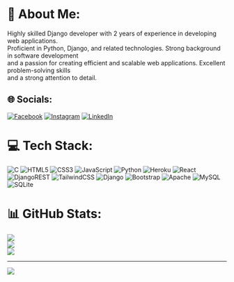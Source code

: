 # 💫 About Me:
Highly skilled Django developer with 2 years of experience in developing web applications.<br>Proficient in Python, Django, and related technologies. Strong background in software development<br>and a passion for creating efficient and scalable web applications. Excellent problem-solving skills<br>and a strong attention to detail.


## 🌐 Socials:
[![Facebook](https://img.shields.io/badge/Facebook-%231877F2.svg?logo=Facebook&logoColor=white)](https://facebook.com/rmshthapa11) [![Instagram](https://img.shields.io/badge/Instagram-%23E4405F.svg?logo=Instagram&logoColor=white)](https://instagram.com/ramesh.thapa78) [![LinkedIn](https://img.shields.io/badge/LinkedIn-%230077B5.svg?logo=linkedin&logoColor=white)](https://linkedin.com/in/https://www.linkedin.com/in/ramesh-thapa-106515214/) 

# 💻 Tech Stack:
![C](https://img.shields.io/badge/c-%2300599C.svg?style=for-the-badge&logo=c&logoColor=white) ![HTML5](https://img.shields.io/badge/html5-%23E34F26.svg?style=for-the-badge&logo=html5&logoColor=white) ![CSS3](https://img.shields.io/badge/css3-%231572B6.svg?style=for-the-badge&logo=css3&logoColor=white) ![JavaScript](https://img.shields.io/badge/javascript-%23323330.svg?style=for-the-badge&logo=javascript&logoColor=%23F7DF1E) ![Python](https://img.shields.io/badge/python-3670A0?style=for-the-badge&logo=python&logoColor=ffdd54) ![Heroku](https://img.shields.io/badge/heroku-%23430098.svg?style=for-the-badge&logo=heroku&logoColor=white) ![React](https://img.shields.io/badge/react-%2320232a.svg?style=for-the-badge&logo=react&logoColor=%2361DAFB) ![DjangoREST](https://img.shields.io/badge/DJANGO-REST-ff1709?style=for-the-badge&logo=django&logoColor=white&color=ff1709&labelColor=gray) ![TailwindCSS](https://img.shields.io/badge/tailwindcss-%2338B2AC.svg?style=for-the-badge&logo=tailwind-css&logoColor=white) ![Django](https://img.shields.io/badge/django-%23092E20.svg?style=for-the-badge&logo=django&logoColor=white) ![Bootstrap](https://img.shields.io/badge/bootstrap-%238511FA.svg?style=for-the-badge&logo=bootstrap&logoColor=white) ![Apache](https://img.shields.io/badge/apache-%23D42029.svg?style=for-the-badge&logo=apache&logoColor=white) ![MySQL](https://img.shields.io/badge/mysql-%2300000f.svg?style=for-the-badge&logo=mysql&logoColor=white) ![SQLite](https://img.shields.io/badge/sqlite-%2307405e.svg?style=for-the-badge&logo=sqlite&logoColor=white)
# 📊 GitHub Stats:
![](https://github-readme-stats.vercel.app/api?username=rmsh5413&theme=dark&hide_border=false&include_all_commits=false&count_private=false)<br/>
![](https://github-readme-streak-stats.herokuapp.com/?user=rmsh5413&theme=dark&hide_border=false)<br/>
![](https://github-readme-stats.vercel.app/api/top-langs/?username=rmsh5413&theme=dark&hide_border=false&include_all_commits=false&count_private=false&layout=compact)

---
[![](https://visitcount.itsvg.in/api?id=rmsh5413&icon=0&color=0)](https://visitcount.itsvg.in)

<!-- Proudly created with GPRM ( https://gprm.itsvg.in ) -->
